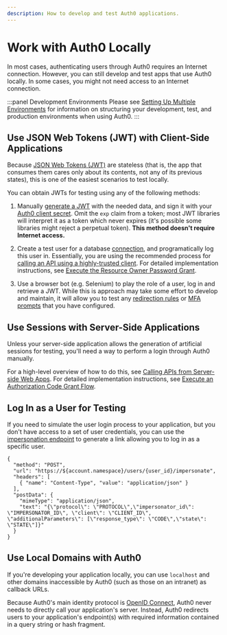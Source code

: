 ```yaml
---
description: How to develop and test Auth0 applications.
---
```


# Work with Auth0 Locally

 In most cases, authenticating users through Auth0 requires an Internet connection. However, you can still develop and test apps that use Auth0 locally. In some cases, you might not need access to an Internet connection.

:::panel Development Environments
Please see [Setting Up Multiple Environments](/dev-lifecycle/setting-up-env) for information on structuring your development, test, and production environments when using Auth0.
:::

## Use JSON Web Tokens (JWT) with Client-Side Applications

Because [JSON Web Tokens (JWT)](/jwt) are stateless (that is, the app that consumes them cares only about its contents, not any of its previous states), this is one of the easiest scenarios to test locally.

You can obtain JWTs for testing using any of the following methods:

1. Manually [generate a JWT](https://jwt.io#libraries-io) with the needed data, and sign it with your [Auth0 client secret](${manage_url}/#/clients/${account.clientId}/settings). Omit the `exp` claim from a token; most JWT libraries will interpret it as a token which never expires (it's possible some libraries might reject a perpetual token). **This method doesn't require Internet access.**

2. Create a test user for a database [connection](/identityproviders), and programatically log this user in. Essentially, you are using the recommended process for [calling an API using a highly-trusted client](/api-auth/grant/password). For detailed implementation instructions, see [Execute the Resource Owner Password Grant](/api-auth/tutorials/password-grant).

3. Use a browser bot (e.g. Selenium) to play the role of a user, log in and retrieve a JWT. While this is approach may take some effort to develop and maintain, it will allow you to test any [redirection rules](/rules/redirect) or [MFA prompts](/multifactor-authentication) that you have configured.

## Use Sessions with Server-Side Applications

Unless your server-side application allows the generation of artificial sessions for testing, you'll need a way to perform a login through Auth0 manually.

For a high-level overview of how to do this, see [Calling APIs from Server-side Web Apps](/api-auth/grant/authorization-code). For detailed implementation instructions, see [Execute an Authorization Code Grant Flow](/api-auth/tutorials/authorization-code-grant).

## Log In as a User for Testing

If you need to simulate the user login process to your application, but you don't have access to a set of user credentials, you can use the [impersonation endpoint](/api/authentication/reference#impersonation) to generate a link allowing you to log in as a specific user.

```har
{
  "method": "POST",
  "url": "https://${account.namespace}/users/{user_id}/impersonate",
  "headers": [
    { "name": "Content-Type", "value": "application/json" }
  ],
  "postData": {
    "mimeType": "application/json",
    "text": "{\"protocol\": \"PROTOCOL\",\"impersonator_id\": \"IMPERSONATOR_ID\", \"client\": \"CLIENT_ID\", \"additionalParameters\": [\"response_type\": \"CODE\",\"state\": \"STATE\"]}"
  }
}
```

## Use Local Domains with Auth0

If you're developing your application locally, you can use `localhost` and other domains inaccessible by Auth0 (such as those on an intranet) as callback URLs.

Because Auth0's main identity protocol is [OpenID Connect](/protocols), Auth0 never needs to directly call your application's server. Instead, Auth0 redirects users to your application's endpoint(s) with required information contained in a query string or hash fragment.
